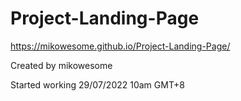# Project-Landing-Page

https://mikowesome.github.io/Project-Landing-Page/

Created by mikowesome

Started working 29/07/2022 10am GMT+8
